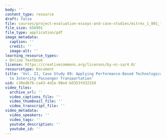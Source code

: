 ```yaml
---
body: ''
content_type: resource
draft: false
file: courses/project-evaluation-essays-and-case-studies/mitres_1_001_f23_vol2_case09.pdf
file_size: 656991
file_type: application/pdf
image_metadata:
  caption: ''
  credit: ''
  image-alt: ''
learning_resource_types:
- Online Textbook
license: https://creativecommons.org/licenses/by-nc-sa/4.0/
resourcetype: Document
title: 'Vol. II, Case Study 09: Applying Performance-Based Technological Scanning
  to Intercity Passenger Transportation'
uid: c30edb76-ca43-4d1e-98e4-bd353fd3215d
video_files:
  archive_url: ''
  video_captions_file: ''
  video_thumbnail_file: ''
  video_transcript_file: ''
video_metadata:
  video_speakers: ''
  video_tags: ''
  youtube_description: ''
  youtube_id: ''
---
```


